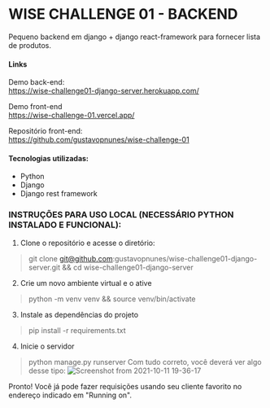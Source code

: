 # WISE CHALLENGE 01 - BACKEND
  
 Pequeno backend em django + django react-framework para fornecer lista de produtos. 
 
#### Links
 Demo back-end: <br />
 https://wise-challenge01-django-server.herokuapp.com/
 
Demo front-end <br />
 https://wise-challenge-01.vercel.app/
 
Repositório front-end: <br />
 https://github.com/gustavopnunes/wise-challenge-01
 
 #### Tecnologias utilizadas: 
- Python
- Django
- Django rest framework

### INSTRUÇÕES PARA USO LOCAL (NECESSÁRIO PYTHON INSTALADO E FUNCIONAL):

1. Clone o repositório e acesse o diretório: 
> git clone git@github.com:gustavopnunes/wise-challenge01-django-server.git && cd wise-challenge01-django-server
2. Crie um novo ambiente virtual e o ative
> python -m venv venv && source venv/bin/activate
3. Instale as dependências do projeto 
> pip install -r requirements.txt
4. Inicie o servidor 
> python manage.py runserver
Com tudo correto, você deverá ver algo desse tipo:
![Screenshot from 2021-10-11 19-36-17](https://user-images.githubusercontent.com/82281710/137028618-dad4d8da-ec5a-4461-9dd6-95c8e546cf7f.png)

Pronto! Você já pode fazer requisições usando seu cliente favorito no endereço indicado em "Running on". 


 
